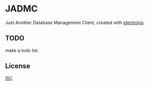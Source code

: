 # JADMC
Just Another Database Management Client, created with [electronjs](http://electronjs.org/)


## TODO
make a todo list

## License
[ISC](https://opensource.org/licenses/ISC)